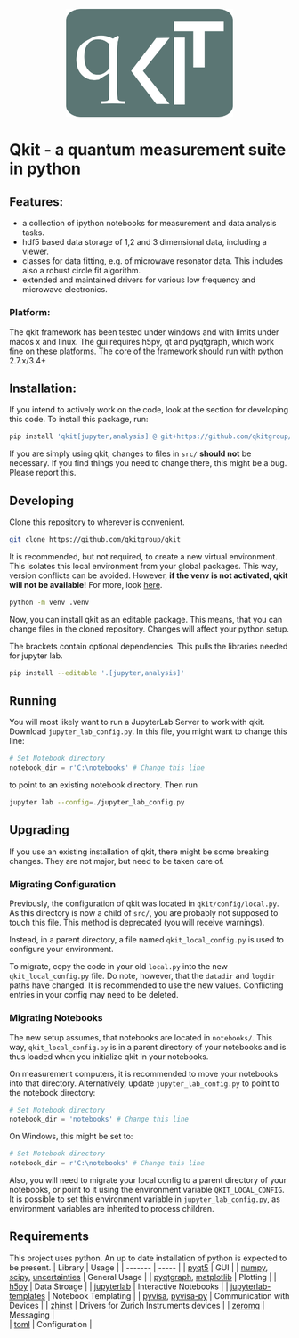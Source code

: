 <p align="center">
  <img src="./images/Qkit_Logo.png" alt="QKIT" width="300">
</p>


# Qkit - a quantum measurement suite in python

## Features:
  * a collection of ipython notebooks for measurement and data analysis tasks.
  * hdf5 based data storage of 1,2 and 3 dimensional data, including a viewer.
  * classes for data fitting, e.g. of microwave resonator data. This includes also a robust circle fit algorithm.
  * extended and maintained drivers for various low frequency and microwave electronics.

### Platform:
  The qkit framework has been tested under windows and with limits under macos x and linux. 
  The gui requires h5py, qt and pyqtgraph, which work fine on these platforms. 
  The core of the framework should run with python 2.7.x/3.4+
 
## Installation:
If you intend to actively work on the code, look at the section for developing this code.
To install this package, run:
```bash
pip install 'qkit[jupyter,analysis] @ git+https://github.com/qkitgroup/qkit.git@master'
```
If you are simply using qkit, changes to files in `src/` **should not** be necessary. If you find things you need to change there, this might be a bug. Please report this.

## Developing
Clone this repository to wherever is convenient.
```bash
git clone https://github.com/qkitgroup/qkit
```

It is recommended, but not required, to create a new virtual environment. This isolates this local environment from your global packages. This way, version conflicts can be avoided. However, **if the venv is not activated, qkit will not be available!**
For more, look [here](https://docs.python.org/3/library/venv.html).
```bash
python -m venv .venv
```

Now, you can install qkit as an editable package. This means, that you can change files in the cloned repository. Changes will affect your python setup.

The brackets contain optional dependencies. This pulls the libraries needed for jupyter lab.

```bash
pip install --editable '.[jupyter,analysis]'
```
## Running
You will most likely want to run a JupyterLab Server to work with qkit. Download `jupyter_lab_config.py`.
In this file, you might want to change this line:
```python 
# Set Notebook directory
notebook_dir = r'C:\notebooks' # Change this line
```
to point to an existing notebook directory. Then run
```bash
jupyter lab --config=./jupyter_lab_config.py
```

## Upgrading
If you use an existing installation of qkit, there might be some breaking changes. They are not major, but need to be taken care of.
### Migrating Configuration
Previously, the configuration of qkit was located in `qkit/config/local.py`. As this directory is now a child of `src/`, you are probably not supposed to touch this file. This method is deprecated (you will receive warnings).

Instead, in a parent directory, a file named `qkit_local_config.py` is used to configure your environment.

To migrate, copy the code in your old `local.py` into the new `qkit_local_config.py` file. Do note, however, that the `datadir` and `logdir` paths have changed. It is recommended to use the new values. Conflicting entries in your config may need to be deleted.

### Migrating Notebooks
The new setup assumes, that notebooks are located in `notebooks/`. This way, `qkit_local_config.py` is in a parent directory of your notebooks and is thus loaded when you initialize qkit in your notebooks.

On measurement computers, it is recommended to move your notebooks into that directory. Alternatively, update `jupyter_lab_config.py` to point to the notebook directory:

```python 
# Set Notebook directory
notebook_dir = 'notebooks' # Change this line
```
On Windows, this might be set to:
```python 
# Set Notebook directory
notebook_dir = r'C:\notebooks' # Change this line
```

Also, you will need to migrate your local config to a parent directory of your notebooks, or point to it using the environment variable `QKIT_LOCAL_CONFIG`. It is possible to set this environment variable in `jupyter_lab_config.py`, as environment variables are inherited to process children.

## Requirements
This project uses python. An up to date installation of python is expected to be present.
| Library | Usage |
| ------- | ----- |
| [pyqt5](https://pypi.org/project/PyQt5/) | GUI   | 
| [numpy](https://pypi.org/project/numpy/), [scipy](https://pypi.org/project/scipy/), [uncertainties](https://pypi.org/project/uncertainties/) | General Usage |
| [pyqtgraph](https://pypi.org/project/pyqtgraph/), [matplotlib](https://pypi.org/project/matplotlib/) | Plotting |
| [h5py](https://pypi.org/project/h5py/) | Data Stroage |
| [jupyterlab](https://pypi.org/project/jupyterlab/) | Interactive Notebooks |
| [jupyterlab-templates](https://pypi.org/project/jupyterlab-templates/) | Notebook Templating |
| [pyvisa](https://pypi.org/project/PyVISA/), [pyvisa-py](https://pypi.org/project/PyVISA-py/) | Communication with Devices |
| [zhinst](https://pypi.org/project/zhinst/) | Drivers for Zurich Instruments devices |
| [zeromq](https://pypi.org/project/pyzmq/) | Messaging |  
| [toml](https://pypi.org/project/toml/) | Configuration |
